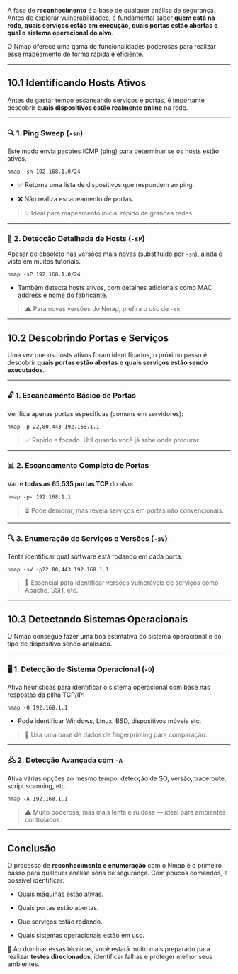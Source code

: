 A fase de **reconhecimento** é a base de qualquer análise de segurança. Antes de explorar vulnerabilidades, é fundamental saber **quem está na rede, quais serviços estão em execução, quais portas estão abertas e qual o sistema operacional do alvo**.

O Nmap oferece uma gama de funcionalidades poderosas para realizar esse mapeamento de forma rápida e eficiente.

---

## 10.1 Identificando Hosts Ativos

Antes de gastar tempo escaneando serviços e portas, é importante descobrir **quais dispositivos estão realmente online** na rede.

---

### 🔍 1. Ping Sweep (`-sn`)

Este modo envia pacotes ICMP (ping) para determinar se os hosts estão ativos.

`nmap -sn 192.168.1.0/24`

- ✅ Retorna uma lista de dispositivos que respondem ao ping.
    
- ❌ Não realiza escaneamento de portas.
    

> 💡 Ideal para mapeamento inicial rápido de grandes redes.

---

### 🧠 2. Detecção Detalhada de Hosts (`-sP`)

Apesar de obsoleto nas versões mais novas (substituído por `-sn`), ainda é visto em muitos tutoriais.

`nmap -sP 192.168.1.0/24`

- Também detecta hosts ativos, com detalhes adicionais como MAC address e nome do fabricante.
    

> ⚠️ Para novas versões do Nmap, prefira o uso de `-sn`.

---

## 10.2 Descobrindo Portas e Serviços

Uma vez que os hosts ativos foram identificados, o próximo passo é descobrir **quais portas estão abertas** e **quais serviços estão sendo executados**.

---

### 🔓 1. Escaneamento Básico de Portas

Verifica apenas portas específicas (comuns em servidores):

`nmap -p 22,80,443 192.168.1.1`

> ✅ Rápido e focado. Útil quando você já sabe onde procurar.

---

### 📊 2. Escaneamento Completo de Portas

Varre **todas as 65.535 portas TCP** do alvo:

`nmap -p- 192.168.1.1`

> ⏳ Pode demorar, mas revela serviços em portas não convencionais.

---

### 🔍 3. Enumeração de Serviços e Versões (`-sV`)

Tenta identificar qual software está rodando em cada porta:

`nmap -sV -p22,80,443 192.168.1.1`

> 🧠 Essencial para identificar versões vulneráveis de serviços como Apache, SSH, etc.

---

## 10.3 Detectando Sistemas Operacionais

O Nmap consegue fazer uma boa estimativa do sistema operacional e do tipo de dispositivo sendo analisado.

---

### 🖥️ 1. Detecção de Sistema Operacional (`-O`)

Ativa heurísticas para identificar o sistema operacional com base nas respostas da pilha TCP/IP:

`nmap -O 192.168.1.1`

- Pode identificar Windows, Linux, BSD, dispositivos móveis etc.
    

> 🧠 Usa uma base de dados de fingerprinting para comparação.

---

### 🖧 2. Detecção Avançada com `-A`

Ativa várias opções ao mesmo tempo: detecção de SO, versão, traceroute, script scanning, etc.

`nmap -A 192.168.1.1`

> ⚠️ Muito poderosa, mas mais lenta e ruidosa — ideal para ambientes controlados.

---

## Conclusão

O processo de **reconhecimento e enumeração** com o Nmap é o primeiro passo para qualquer análise séria de segurança. Com poucos comandos, é possível identificar:

- Quais máquinas estão ativas.
    
- Quais portas estão abertas.
    
- Que serviços estão rodando.
    
- Quais sistemas operacionais estão em uso.
    

🔐 Ao dominar essas técnicas, você estará muito mais preparado para realizar **testes direcionados**, identificar falhas e proteger melhor seus ambientes.